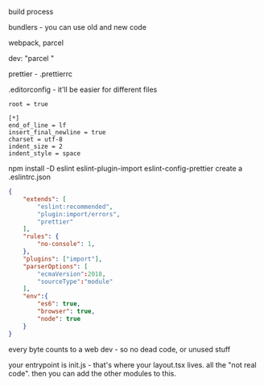 
build process

bundlers - you can use old and new code

webpack, parcel

dev: "parcel <entrypoint of app/>"

prettier - .prettierrc

.editorconfig - it'll be easier for different files
```
root = true

[*]
end_of_line = lf
insert_final_newline = true
charset = utf-8
indent_size = 2
indent_style = space
```

npm install -D eslint eslint-plugin-import eslint-config-prettier
create a .eslintrc.json

```json
{
	"extends": [
		"eslint:recommended",
		"plugin:import/errors",
		"prettier"
	],
	"rules": {
		"no-console": 1,
	},
	"plugins": ["import"],
	"parserOptions": [
		"ecmaVersion":2018,
		"sourceType":"module"
	],
	"env":{
		"es6": true,
		"browser": true,
		"node": true
	}
}
```

every byte counts to a web dev - so no dead code, or unused stuff


your entrypoint is init.js - that's where your layout.tsx lives. all the "not real code". then you can add the other modules to this.